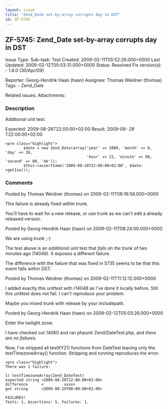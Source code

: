 ```yaml
---
layout: issue
title: "Zend_Date set-by-array corrupts day in DST"
id: ZF-5745
---
```


ZF-5745: Zend\_Date set-by-array corrupts day in DST
----------------------------------------------------

 Issue Type: Sub-task: Test Created: 2009-02-11T05:52:26.000+0000 Last Updated: 2009-02-12T05:03:31.000+0000 Status: Resolved Fix version(s): - 1.8.0 (30/Apr/09)
 
 Reporter:  Georg-Hendrik Haan (haan)  Assignee:  Thomas Weidner (thomas)  Tags: - Zend\_Date
 
 Related issues: 
 Attachments: 
### Description

Additional unit test:

Expected: 2009-08-28T22:00:00+02:00 Result: 2009-08- _29_ T22:00:00+02:00

 
    <pre class="highlight">
            $date = new Zend_Date(array('year' => 2009, 'month' => 8, 'day' => 28,
                                        'hour' => 22, 'minute' => 00, 'second' => 00, 'de'));
            $this->assertSame('2009-08-28T22:00:00+02:00', $date->getIso());


 

 

### Comments

Posted by Thomas Weidner (thomas) on 2009-02-11T06:16:56.000+0000

This failure is already fixed within trunk.

You'll have to wait for a new release, or use trunk as we can't edit a already released version.

 

 

Posted by Georg-Hendrik Haan (haan) on 2009-02-11T08:24:00.000+0000

We are using trunk ;-)

The test above is an _additional_ unit test that _fails on the trunk_ of two minutes ago (14046). It exposes a different failure.

The difference with the failure that was fixed in 5735 seems to be that this event falls within DST.

 

 

Posted by Thomas Weidner (thomas) on 2009-02-11T11:12:12.000+0000

I added exactly this unittest with r14048 as I've done it locally before. Still this unittest does not fail. I can't reproduce your problem.

Maybe you mixed trunk with release by your includepath.

 

 

Posted by Georg-Hendrik Haan (haan) on 2009-02-12T05:03:26.000+0000

Enter the twilight zone:

I have checked out 14060 and ran phpunit Zend/DateTest.php, and _there are no failures_.

Now, I've stripped all testXYZ() functions from DateTest leaving only the testTimezoneArray() function. Stripping and running reproduces the error.

 
    <pre class="highlight">
    There was 1 failure:
    
    1) testTimezoneArray(Zend_DateTest)
    expected string <2009-08-28T22:00:00+02:00>
    difference      <         xxxx>
    got string      <2009-08-29T00:00:00+02:00>
    
    FAILURES!
    Tests: 1, Assertions: 5, Failures: 1.


 

 